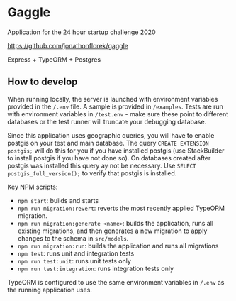 # Gaggle

Application for the 24 hour startup challenge 2020

https://github.com/jonathonflorek/gaggle

Express + TypeORM + Postgres

## How to develop

When running locally, the server is launched with environment variables provided in the `/.env` file. A sample is provided in `/examples`. Tests are run with environment variables in `/test.env` - make sure these point to different databases or the test runner will truncate your debugging database.

Since this application uses geographic queries, you will have to enable postgis on your test and main database. The query `CREATE EXTENSION postgis;` will do this for you if you have installed postgis (use StackBuilder to install postgis if you have not done so). On databases created after postgis was installed this query ay not be necessary. Use `SELECT postgis_full_version();` to verify that postgis is installed.

Key NPM scripts:
- `npm start`: builds and starts
- `npm run migration:revert`: reverts the most recently applied TypeORM migration.
- `npm run migration:generate <name>`: builds the application, runs all existing migrations, and then generates a new migration to apply changes to the schema in `src/models`.
- `npm run migration:run`: builds the application and runs all migrations
- `npm test`: runs unit and integration tests
- `npm run test:unit`: runs unit tests only
- `npm run test:integration`: runs integration tests only

TypeORM is configured to use the same environment variables in `/.env` as the running application uses.
